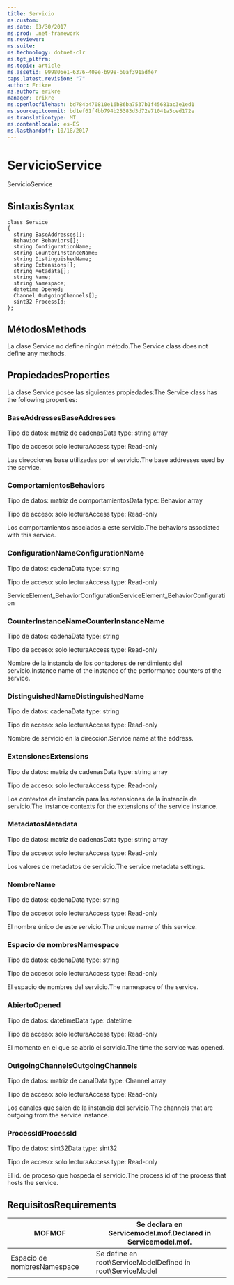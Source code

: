 ```yaml
---
title: Servicio
ms.custom: 
ms.date: 03/30/2017
ms.prod: .net-framework
ms.reviewer: 
ms.suite: 
ms.technology: dotnet-clr
ms.tgt_pltfrm: 
ms.topic: article
ms.assetid: 999806e1-6376-409e-b998-b0af391adfe7
caps.latest.revision: "7"
author: Erikre
ms.author: erikre
manager: erikre
ms.openlocfilehash: bd784b470810e16b86ba7537b1f45681ac3e1ed1
ms.sourcegitcommit: bd1ef61f4bb794b25383d3d72e71041a5ced172e
ms.translationtype: MT
ms.contentlocale: es-ES
ms.lasthandoff: 10/18/2017
---
```

# <a name="service"></a><span data-ttu-id="03856-102">Servicio</span><span class="sxs-lookup"><span data-stu-id="03856-102">Service</span></span>
<span data-ttu-id="03856-103">Servicio</span><span class="sxs-lookup"><span data-stu-id="03856-103">Service</span></span>  
  
## <a name="syntax"></a><span data-ttu-id="03856-104">Sintaxis</span><span class="sxs-lookup"><span data-stu-id="03856-104">Syntax</span></span>  
  
```  
class Service  
{  
  string BaseAddresses[];  
  Behavior Behaviors[];  
  string ConfigurationName;  
  string CounterInstanceName;  
  string DistinguishedName;  
  string Extensions[];  
  string Metadata[];  
  string Name;  
  string Namespace;  
  datetime Opened;  
  Channel OutgoingChannels[];  
  sint32 ProcessId;  
};  
```  
  
## <a name="methods"></a><span data-ttu-id="03856-105">Métodos</span><span class="sxs-lookup"><span data-stu-id="03856-105">Methods</span></span>  
 <span data-ttu-id="03856-106">La clase Service no define ningún método.</span><span class="sxs-lookup"><span data-stu-id="03856-106">The Service class does not define any methods.</span></span>  
  
## <a name="properties"></a><span data-ttu-id="03856-107">Propiedades</span><span class="sxs-lookup"><span data-stu-id="03856-107">Properties</span></span>  
 <span data-ttu-id="03856-108">La clase Service posee las siguientes propiedades:</span><span class="sxs-lookup"><span data-stu-id="03856-108">The Service class has the following properties:</span></span>  
  
### <a name="baseaddresses"></a><span data-ttu-id="03856-109">BaseAddresses</span><span class="sxs-lookup"><span data-stu-id="03856-109">BaseAddresses</span></span>  
 <span data-ttu-id="03856-110">Tipo de datos: matriz de cadenas</span><span class="sxs-lookup"><span data-stu-id="03856-110">Data type: string array</span></span>  
  
 <span data-ttu-id="03856-111">Tipo de acceso: solo lectura</span><span class="sxs-lookup"><span data-stu-id="03856-111">Access type: Read-only</span></span>  
  
 <span data-ttu-id="03856-112">Las direcciones base utilizadas por el servicio.</span><span class="sxs-lookup"><span data-stu-id="03856-112">The base addresses used by the service.</span></span>  
  
### <a name="behaviors"></a><span data-ttu-id="03856-113">Comportamientos</span><span class="sxs-lookup"><span data-stu-id="03856-113">Behaviors</span></span>  
 <span data-ttu-id="03856-114">Tipo de datos: matriz de comportamientos</span><span class="sxs-lookup"><span data-stu-id="03856-114">Data type: Behavior array</span></span>  
  
 <span data-ttu-id="03856-115">Tipo de acceso: solo lectura</span><span class="sxs-lookup"><span data-stu-id="03856-115">Access type: Read-only</span></span>  
  
 <span data-ttu-id="03856-116">Los comportamientos asociados a este servicio.</span><span class="sxs-lookup"><span data-stu-id="03856-116">The behaviors associated with this service.</span></span>  
  
### <a name="configurationname"></a><span data-ttu-id="03856-117">ConfigurationName</span><span class="sxs-lookup"><span data-stu-id="03856-117">ConfigurationName</span></span>  
 <span data-ttu-id="03856-118">Tipo de datos: cadena</span><span class="sxs-lookup"><span data-stu-id="03856-118">Data type: string</span></span>  
  
 <span data-ttu-id="03856-119">Tipo de acceso: solo lectura</span><span class="sxs-lookup"><span data-stu-id="03856-119">Access type: Read-only</span></span>  
  
 <span data-ttu-id="03856-120">ServiceElement_BehaviorConfiguration</span><span class="sxs-lookup"><span data-stu-id="03856-120">ServiceElement_BehaviorConfiguration</span></span>  
  
### <a name="counterinstancename"></a><span data-ttu-id="03856-121">CounterInstanceName</span><span class="sxs-lookup"><span data-stu-id="03856-121">CounterInstanceName</span></span>  
 <span data-ttu-id="03856-122">Tipo de datos: cadena</span><span class="sxs-lookup"><span data-stu-id="03856-122">Data type: string</span></span>  
  
 <span data-ttu-id="03856-123">Tipo de acceso: solo lectura</span><span class="sxs-lookup"><span data-stu-id="03856-123">Access type: Read-only</span></span>  
  
 <span data-ttu-id="03856-124">Nombre de la instancia de los contadores de rendimiento del servicio.</span><span class="sxs-lookup"><span data-stu-id="03856-124">Instance name of the instance of the performance counters of the service.</span></span>  
  
### <a name="distinguishedname"></a><span data-ttu-id="03856-125">DistinguishedName</span><span class="sxs-lookup"><span data-stu-id="03856-125">DistinguishedName</span></span>  
 <span data-ttu-id="03856-126">Tipo de datos: cadena</span><span class="sxs-lookup"><span data-stu-id="03856-126">Data type: string</span></span>  
  
 <span data-ttu-id="03856-127">Tipo de acceso: solo lectura</span><span class="sxs-lookup"><span data-stu-id="03856-127">Access type: Read-only</span></span>  
  
 <span data-ttu-id="03856-128">Nombre de servicio en la dirección.</span><span class="sxs-lookup"><span data-stu-id="03856-128">Service name at the address.</span></span>  
  
### <a name="extensions"></a><span data-ttu-id="03856-129">Extensiones</span><span class="sxs-lookup"><span data-stu-id="03856-129">Extensions</span></span>  
 <span data-ttu-id="03856-130">Tipo de datos: matriz de cadenas</span><span class="sxs-lookup"><span data-stu-id="03856-130">Data type: string array</span></span>  
  
 <span data-ttu-id="03856-131">Tipo de acceso: solo lectura</span><span class="sxs-lookup"><span data-stu-id="03856-131">Access type: Read-only</span></span>  
  
 <span data-ttu-id="03856-132">Los contextos de instancia para las extensiones de la instancia de servicio.</span><span class="sxs-lookup"><span data-stu-id="03856-132">The instance contexts for the extensions of the service instance.</span></span>  
  
### <a name="metadata"></a><span data-ttu-id="03856-133">Metadatos</span><span class="sxs-lookup"><span data-stu-id="03856-133">Metadata</span></span>  
 <span data-ttu-id="03856-134">Tipo de datos: matriz de cadenas</span><span class="sxs-lookup"><span data-stu-id="03856-134">Data type: string array</span></span>  
  
 <span data-ttu-id="03856-135">Tipo de acceso: solo lectura</span><span class="sxs-lookup"><span data-stu-id="03856-135">Access type: Read-only</span></span>  
  
 <span data-ttu-id="03856-136">Los valores de metadatos de servicio.</span><span class="sxs-lookup"><span data-stu-id="03856-136">The service metadata settings.</span></span>  
  
### <a name="name"></a><span data-ttu-id="03856-137">Nombre</span><span class="sxs-lookup"><span data-stu-id="03856-137">Name</span></span>  
 <span data-ttu-id="03856-138">Tipo de datos: cadena</span><span class="sxs-lookup"><span data-stu-id="03856-138">Data type: string</span></span>  
  
 <span data-ttu-id="03856-139">Tipo de acceso: solo lectura</span><span class="sxs-lookup"><span data-stu-id="03856-139">Access type: Read-only</span></span>  
  
 <span data-ttu-id="03856-140">El nombre único de este servicio.</span><span class="sxs-lookup"><span data-stu-id="03856-140">The unique name of this service.</span></span>  
  
### <a name="namespace"></a><span data-ttu-id="03856-141">Espacio de nombres</span><span class="sxs-lookup"><span data-stu-id="03856-141">Namespace</span></span>  
 <span data-ttu-id="03856-142">Tipo de datos: cadena</span><span class="sxs-lookup"><span data-stu-id="03856-142">Data type: string</span></span>  
  
 <span data-ttu-id="03856-143">Tipo de acceso: solo lectura</span><span class="sxs-lookup"><span data-stu-id="03856-143">Access type: Read-only</span></span>  
  
 <span data-ttu-id="03856-144">El espacio de nombres del servicio.</span><span class="sxs-lookup"><span data-stu-id="03856-144">The namespace of the service.</span></span>  
  
### <a name="opened"></a><span data-ttu-id="03856-145">Abierto</span><span class="sxs-lookup"><span data-stu-id="03856-145">Opened</span></span>  
 <span data-ttu-id="03856-146">Tipo de datos: datetime</span><span class="sxs-lookup"><span data-stu-id="03856-146">Data type: datetime</span></span>  
  
 <span data-ttu-id="03856-147">Tipo de acceso: solo lectura</span><span class="sxs-lookup"><span data-stu-id="03856-147">Access type: Read-only</span></span>  
  
 <span data-ttu-id="03856-148">El momento en el que se abrió el servicio.</span><span class="sxs-lookup"><span data-stu-id="03856-148">The time the service was opened.</span></span>  
  
### <a name="outgoingchannels"></a><span data-ttu-id="03856-149">OutgoingChannels</span><span class="sxs-lookup"><span data-stu-id="03856-149">OutgoingChannels</span></span>  
 <span data-ttu-id="03856-150">Tipo de datos: matriz de canal</span><span class="sxs-lookup"><span data-stu-id="03856-150">Data type: Channel array</span></span>  
  
 <span data-ttu-id="03856-151">Tipo de acceso: solo lectura</span><span class="sxs-lookup"><span data-stu-id="03856-151">Access type: Read-only</span></span>  
  
 <span data-ttu-id="03856-152">Los canales que salen de la instancia del servicio.</span><span class="sxs-lookup"><span data-stu-id="03856-152">The channels that are outgoing from the service instance.</span></span>  
  
### <a name="processid"></a><span data-ttu-id="03856-153">ProcessId</span><span class="sxs-lookup"><span data-stu-id="03856-153">ProcessId</span></span>  
 <span data-ttu-id="03856-154">Tipo de datos: sint32</span><span class="sxs-lookup"><span data-stu-id="03856-154">Data type: sint32</span></span>  
  
 <span data-ttu-id="03856-155">Tipo de acceso: solo lectura</span><span class="sxs-lookup"><span data-stu-id="03856-155">Access type: Read-only</span></span>  
  
 <span data-ttu-id="03856-156">El id. de proceso que hospeda el servicio.</span><span class="sxs-lookup"><span data-stu-id="03856-156">The process id of the process that hosts the service.</span></span>  
  
## <a name="requirements"></a><span data-ttu-id="03856-157">Requisitos</span><span class="sxs-lookup"><span data-stu-id="03856-157">Requirements</span></span>  
  
|<span data-ttu-id="03856-158">MOF</span><span class="sxs-lookup"><span data-stu-id="03856-158">MOF</span></span>|<span data-ttu-id="03856-159">Se declara en Servicemodel.mof.</span><span class="sxs-lookup"><span data-stu-id="03856-159">Declared in Servicemodel.mof.</span></span>|  
|---------|-----------------------------------|  
|<span data-ttu-id="03856-160">Espacio de nombres</span><span class="sxs-lookup"><span data-stu-id="03856-160">Namespace</span></span>|<span data-ttu-id="03856-161">Se define en root\ServiceModel</span><span class="sxs-lookup"><span data-stu-id="03856-161">Defined in root\ServiceModel</span></span>|

